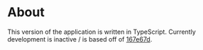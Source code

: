 # About

This version of the application is written in TypeScript. Currently development is inactive / is based off of [167e67d](https://github.com/xLightling/ProjectArchivist_Electron/commit/167e67dc9d1cef58be8d90f4da6c2ddceb3a8f2d).
